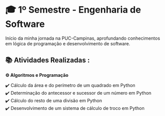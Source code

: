 # 🎓 1º Semestre - Engenharia de Software  
Início da minha jornada na PUC-Campinas, aprofundando conhecimentos em lógica de programação e desenvolvimento de software.

## 📚 Atividades Realizadas :

**⚙️ Algoritmos e Programação**

✔️ Cálculo da área e do perímetro de um quadrado em Python  
✔️ Determinação do antecessor e sucessor de um número em Python  
✔️ Cálculo do resto de uma divisão em Python  
✔️ Desenvolvimento de um sistema de cálculo de troco em Python  
